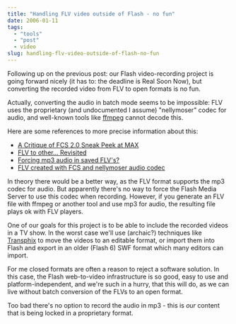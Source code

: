 ```yaml
---
title: "Handling FLV video outside of Flash - no fun"
date: 2006-01-11
tags: 
  - "tools"
  - "post"
  - video
slug: handling-flv-video-outside-of-flash-no-fun
---
```


Following up on the previous post: our Flash video-recording project is going forward nicely (it has to: the deadline is Real Soon Now), but converting the recorded video from FLV to open formats is no fun.

Actually, converting the audio in batch mode seems to be impossible: FLV uses the proprietary (and undocumented I assume) "nellymoser" codec for audio, and well-known tools like [ffmpeg](http://ffmpeg.sourceforge.net) cannot decode this.

Here are some references to more precise information about this:

- [A Critique of FCS 2.0 Sneak Peek at MAX](http://www.communitymx.com/content/article.cfm?cid=0F44C&print=true)
- [FLV to other... Revisited](http://idtech.blogspot.com/2005/02/flv-to-other-revisited.html)
- [Forcing mp3 audio in saved FLV's?](http://www.macromedia.com/cfusion/webforums/forum/messageview.cfm?catid=266&threadid=868432&enterthread=y#3107524)
- [FLV created with FCS and nellymoser audio codec](http://casario.blogs.com/mmworld/2005/04/flv_created_by_.html)

In theory there would be a better way, as the FLV format supports the mp3 codec for audio. But apparently there's no way to force the Flash Media Server to use this codec when recording. However, if you generate an FLV file with ffmpeg or another tool and use mp3 for audio, the resulting file plays ok with FLV players.

One of our goals for this project is to be able to include the recorded videos in a TV show. In the worst case we'll use (archaic?) techniques like [Transphix](http://www.google.ch/search?q=transphix) to move the videos to an editable format, or import them into Flash and export in an older (Flash 6) SWF format which many editors can import.

For me closed formats are often a reason to reject a software solution. In this case, the Flash web-to-video infrastructure is so good, easy to use and platform-independent, and we're such in a hurry, that this will do, as we can live without batch conversion of the FLVs to an open format.

Too bad there's no option to record the audio in mp3 - this is _our_ content that is being locked in a proprietary format.

